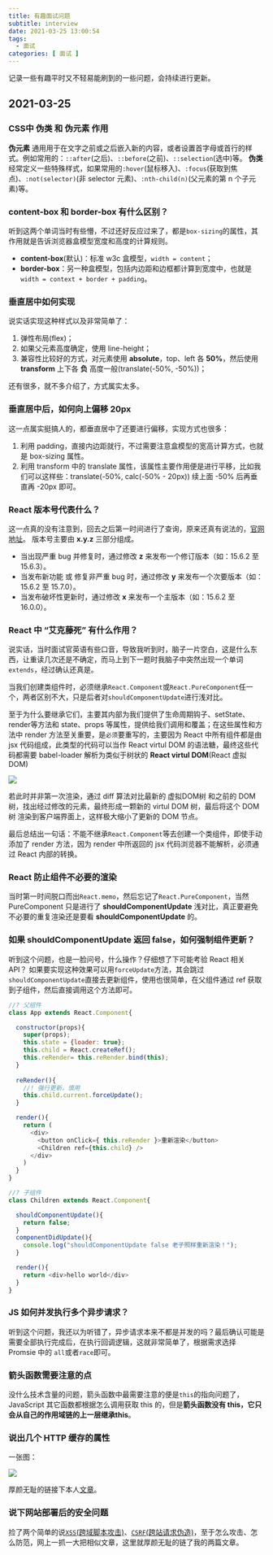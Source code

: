 ```yaml
---
title: 有趣面试问题
subtitle: interview
date: 2021-03-25 13:00:54
tags:
  - 面试
categories: [ 面试 ]
---
```

记录一些有趣平时又不轻易能刷到的一些问题，会持续进行更新。

<!-- more -->

## 2021-03-25
### CSS中 伪类 和 伪元素 作用
**伪元素** 通用用于在文字之前或之后嵌入新的内容，或者设置首字母或首行的样式。例如常用的：`::after`(之后)、`::before`(之前)、`::selection`(选中)等。
**伪类** 经常定义一些特殊样式，如果常用的`:hover`(鼠标移入)、`:focus`(获取到焦点)、`:not(selector)`(非 selector 元素)、`:nth-child(n)`(父元素的第 n 个子元素)等。
### content-box 和 border-box 有什么区别？
听到这两个单词当时有些懵，不过还好反应过来了，都是`box-sizing`的属性，其作用就是告诉浏览器盒模型宽度和高度的计算规则。
- **content-box**(默认)：标准 w3c 盒模型，`width = content`；
- **border-box**：另一种盒模型，包括内边距和边框都计算到宽度中，也就是`width = context + border + padding`。

### 垂直居中如何实现
说实话实现这种样式以及非常简单了：
1. 弹性布局(flex)；
2. 如果父元素高度确定，使用 line-height；
3. 兼容性比较好的方式，对元素使用 **absolute**，top、left 各 **50%**，然后使用 **transform** 上下各 **负** 高度一般(translate(-50%, -50%))；

还有很多，就不多介绍了，方式属实太多。
### 垂直居中后，如何向上偏移 20px
这一点属实挺搞人的，都垂直居中了还要进行偏移，实现方式也很多：
1. 利用 padding，直接内边距就行，不过需要注意盒模型的宽高计算方式，也就是 box-sizing 属性。
2. 利用 transform 中的 translate 属性，该属性主要作用便是进行平移，比如我们可以这样些：translate(-50%, calc(-50% - 20px)) 续上面 -50% 后再垂直再 -20px 即可。

### React 版本号代表什么？
这一点真的没有注意到，回去之后第一时间进行了查询，原来还真有说法的，[官网地址](https://reactjs.bootcss.com/docs/faq-versioning.html)。
版本号主要由 **x.y.z** 三部分组成。
- 当出现严重 bug 并修复时，通过修改 **z** 来发布一个修订版本（如：15.6.2 至 15.6.3）。
- 当发布新功能 或 修复非严重 bug 时，通过修改 **y** 来发布一个次要版本（如：15.6.2 至 15.7.0）。
- 当发布破坏性更新时，通过修改 **x** 来发布一个主版本（如：15.6.2 至 16.0.0）。

### React 中 “艾克藤死” 有什么作用？
说实话，当时面试官英语有些口音，导致我听到时，脑子一片空白，这是什么东西，让重读几次还是不确定，而马上到下一题时我脑子中突然出现一个单词`extends`，经过确认还真是。

当我们创建类组件时，必须继承`React.Component`或`React.PureComponent`任一个，两者区别不大，只是后者对`shouldComponentUpdate`进行浅对比。

至于为什么要继承它们，主要其内部为我们提供了生命周期钩子、setState、render等方法和 state、props 等属性，提供给我们调用和覆盖；在这些属性和方法中 render 方法至关重要，是`必须`要重写的，主要因为 React 中所有组件都是由 jsx 代码组成，此类型的代码可以当作 React virtul DOM 的语法糖，最终这些代码都需要 babel-loader 解析为类似于树状的 **React virtul DOM**(React 虚拟DOM)

![](https://img.bipch.cn/2021/03/25/586c5c64d4ac6.png)

若此时并非第一次渲染，通过 diff 算法对比最新的 虚拟DOM树 和之前的 DOM树，找出经过修改的元素，最终形成一颗新的 virtul DOM 树，最后将这个 DOM树 渲染到客户端界面上，这样极大缩小了更新的 DOM 节点。

最后总结出一句话：不能不继承`React.Component`等去创建一个类组件，即使手动添加了 render 方法，因为 render 中所返回的 jsx 代码浏览器不能解析，必须通过 React 内部的转换。
### React 防止组件不必要的渲染
当时第一时间脱口而出`React.memo`，然后忘记了`React.PureComponent`，当然 PureComponent 只是进行了 **shouldComponentUpdate** 浅对比，真正要避免不必要的重复渲染还是要看 **shouldComponentUpdate** 的。
### 如果 **shouldComponentUpdate** 返回 false，如何强制组件更新？
听到这个问题，也是一脸问号，什么操作？仔细想了下可能考验 React 相关 API？
如果要实现这种效果可以用`forceUpdate`方法，其会跳过`shouldComponentUpdate`直接去更新组件，使用也很简单，在父组件通过 ref 获取到子组件，然后直接调用这个方法即可。
```javascript
//? 父组件
class App extends React.Component{

  constructor(props){
    super(props);
    this.state = {loader: true};
    this.child = React.createRef();
    this.reRender= this.reRender.bind(this);
  }
  
  reRender(){
    //! 强行更新，慎用
    this.child.current.forceUpdate();
  }

  render(){
    return (
      <div>
        <button onClick={ this.reRender }>重新渲染</button>
        <Children ref={this.child} />
      </div>
    )
  }
}

//? 子组件
class Children extends React.Component{

  shouldComponentUpdate(){
    return false;
  }
  componentDidUpdate(){
    console.log("shouldComponentUpdate false 老子照样重新渲染！");
  }

  render(){
    return <div>hello world</div>
  }
}
```
### JS 如何并发执行多个异步请求？
听到这个问题，我还以为听错了，异步请求本来不都是并发的吗？最后确认可能是需要全部执行完成后，在执行回调逻辑，这就非常简单了，根据需求选择 Promsie 中的 `all`或者`race`即可。
### 箭头函数需要注意的点
没什么技术含量的问题，箭头函数中最需要注意的便是`this`的指向问题了，JavaScript 其它函数都根据怎么调用获取 this 的，但是**箭头函数没有 this，它只会从自己的作用域链的上一层继承this**。
### 说出几个 HTTP 缓存的属性
一张图：

![](https://img.bipch.cn/2021/03/29/066c8df413940.png)

厚颜无耻的链接下本人[文章](/http-cache)。

### 说下网站部署后的安全问题
捡了两个简单的说[`XSS`(跨域脚本攻击)](/xss)、[`CSRF`(跨站请求伪造)](/csrf)，至于怎么攻击、怎么防范，网上一抓一大把相似文章，这里就厚颜无耻的链了我的两篇文章。